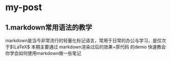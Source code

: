 # my-post
## 1.markdown常用语法的教学
markdown是当今非常流行的轻量化标记语言，常用于日常的办公与学习，是仅次于$\LaTeX$
本期主要通过 markdown渲染过后的效果+原代码 的demo 快速教会你学会如何使用markdown做一些笔记
